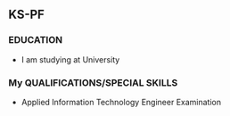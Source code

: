 ## KS-PF 
### EDUCATION
- I am studying at University
### My QUALIFICATIONS/SPECIAL SKILLS
- Applied Information Technology Engineer Examination


<!---
KS-PF/KS-PF is a ✨ special ✨ repository because its `README.md` (this file) appears on your GitHub profile.
You can click the Preview link to take a look at your changes.
--->
